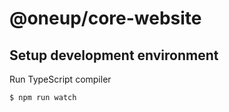 # @oneup/core-website

## Setup development environment

Run TypeScript compiler
```
$ npm run watch
```
